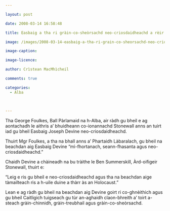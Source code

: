 ```yaml
---

layout: post

date: 2008-03-14 16:58:48

title: Easbaig a tha ri gràin-co-sheòrsachd neo-criosdaidheachd a rèir BPA

image: /images/2008-03-14-easbaig-a-tha-ri-grain-co-sheorsachd-neo-criosdaidheachd-a-reir-bpa.jpg

image-caption:

image-licence:

author: Crìstean MacMhìcheil

comments: true

categories:
  - Alba
  
  

---
```


Tha George Foulkes, Ball Pàrlamaid na h-Alba, air ràdh gu bheil e ag aontachadh le aithris a’ bhuidheann co-ionannachd Stonewall anns an tuirt iad gu bheil Easbaig Joseph Devine neo-criosdaidheachd.

<!--more-->

Thuirt Mgr Foulkes, a tha na bhall anns a’ Phartaidh Làbaralach, gu bheil na beachdan aig Easbaig Devine “mì-fhortanach, seann-fhasanta agus neo-criosdaidheachd.”

Chaidh Devine a chàineadh na bu tràithe le Ben Summerskill, Àrd-oifigeir Stonewall, thuirt e:

“Leig e ris gu bheil e neo-criosdaidheachd agus tha na beachdan aige tàmailteach ris a h-uile duine a thàrr às an Holocaust.”

Lean e ag ràdh gu bheil na beachdan aig Devine goirt ri co-ghnèithich agus gu bheil Caitligich tuigseach gu tùr an-aghaidh claon-bhreith a’ toirt a-steach gràin-chinnidh, gràin-treubhail agus gràin-co-sheòrsachd.

